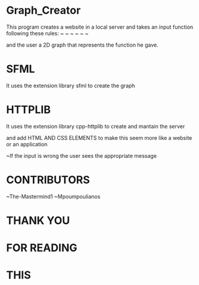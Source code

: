 # Graph_Creator

 This program creates a website in a local server and takes an input function following these rules:
 ~
 ~
 ~
 ~
 ~
 ~

 and the user a 2D graph that represents the function he gave. 

# SFML

It uses the extension library sfml to create the graph 

# HTTPLIB

It uses the extension library cpp-httplib to  create and mantain the server 

and add HTML AND CSS ELEMENTS to make this seem more like a website or an application 

~If the input is wrong the user sees the appropriate message 

# CONTRIBUTORS

~The-Mastermind1
~Mpoumpoulianos

# THANK YOU 
# FOR READING
# THIS
